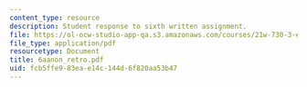 ```yaml
---
content_type: resource
description: Student response to sixth written assignment.
file: https://ol-ocw-studio-app-qa.s3.amazonaws.com/courses/21w-730-3-expository-writing-autobiography-theory-and-practice-spring-2001/fcb5ffe983eae14c144d6f820aa53b47_6aanon_retro.pdf
file_type: application/pdf
resourcetype: Document
title: 6aanon_retro.pdf
uid: fcb5ffe9-83ea-e14c-144d-6f820aa53b47
---
```


